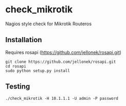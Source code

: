 # check_mikrotik
Nagios style check for Mikrotik Routeros

## Installation
Requires rosapi (https://github.com/jellonek/rosapi.git)
```
git clone https://github.com/jellonek/rosapi.git
cd rosapi
sudo python setup.py install
```
## Testing
```
./check_mikrotik -H 10.1.1.1 -U admin -P password
```

